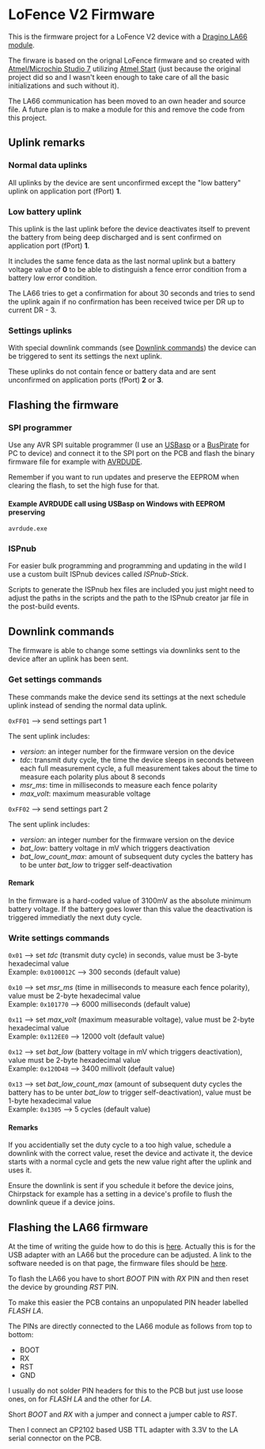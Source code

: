 # LoFence V2 Firmware

This is the firmware project for a LoFence V2 device with a [Dragino LA66 module](https://www.dragino.com/products/lora/item/230-la66-lorawan-module.html).

The firware is based on the orignal LoFence firmware and so created with [Atmel/Microchip Studio 7](https://www.microchip.com/en-us/tools-resources/develop/microchip-studio) utilizing [Atmel Start](https://start.atmel.com/) (just because the original project did so and I wasn't keen enough to take care of all the basic initializations and such without it).

The LA66 communication has been moved to an own header and source file. A future plan is to make a module for this and remove the code from this project.

## Uplink remarks

### Normal data uplinks

All uplinks by the device are sent unconfirmed except the "low battery" uplink on application port (fPort) **1**.

### Low battery uplink

This uplink is the last uplink before the device deactivates itself to prevent the battery from being deep discharged and is sent confirmed on application port (fPort) **1**.

It includes the same fence data as the last normal uplink but a battery voltage value of **0** to be able to distinguish a fence error condition from a battery low error condition.

The LA66 tries to get a confirmation for about 30 seconds and tries to send the uplink again if no confirmation has been received twice per DR up to current DR - 3.

### Settings uplinks

With special downlink commands (see [Downlink commands](#downlink-commands)) the device can be triggered to sent its settings the next uplink.

These uplinks do not contain fence or battery data and are sent unconfirmed on application ports (fPort) **2** or **3**.

## Flashing the firmware

### SPI programmer

Use any AVR SPI suitable programmer (I use an [USBasp](https://www.fischl.de/usbasp/) or a [BusPirate](http://dangerousprototypes.com/docs/Bus_Pirate) for PC to device) and connect it to the SPI port on the PCB and flash the binary firmware file for example with [AVRDUDE](https://www.nongnu.org/avrdude/).

Remember if you want to run updates and preserve the EEPROM when clearing the flash, to set the high fuse for that.

#### Example AVRDUDE call using USBasp on Windows with EEPROM preserving

    avrdude.exe

### ISPnub

For easier bulk programming and programming and updating in the wild I use a custom built ISPnub devices called *ISPnub-Stick*.

Scripts to generate the ISPnub hex files are included you just might need to adjust the paths in the scripts and the path to the ISPnub creator jar file in the post-build events.

## Downlink commands

The firmware is able to change some settings via downlinks sent to the device after an uplink has been sent.

### Get settings commands

These commands make the device send its settings at the next schedule uplink instead of sending the normal data uplink.

`0xFF01` --> send settings part 1

The sent uplink includes:

- *version*: an integer number for the firmware version on the device
- *tdc*: transmit duty cycle, the time the device sleeps in seconds between each full measurement cycle, a full measurement takes about the time to measure each polarity plus about 8 seconds
- *msr_ms*: time in milliseconds to measure each fence polarity
- *max_volt*: maximum measurable voltage

`0xFF02` --> send settings part 2

The sent uplink includes:

- *version*: an integer number for the firmware version on the device
- *bat_low*: battery voltage in mV which triggers deactivation
- *bat_low_count_max*: amount of subsequent duty cycles the battery has to be unter *bat_low* to trigger self-deactivation

#### Remark

In the firmware is a hard-coded value of 3100mV as the absolute minimum battery voltage. If the battery goes lower than this value the deactivation is triggered immediatly the next duty cycle.

### Write settings commands

`0x01` --> set *tdc* (transmit duty cycle) in seconds, value must be 3-byte hexadecimal value  
Example: `0x0100012C` --> 300 seconds (default value)

`0x10` --> set *msr_ms* (time in milliseconds to measure each fence polarity), value must be 2-byte hexadecimal value  
Example: `0x101770` --> 6000 milliseconds (default value)

`0x11` --> set *max_volt* (maximum measurable voltage), value must be 2-byte hexadecimal value  
Example: `0x112EE0` --> 12000 volt (default value)

`0x12` --> set *bat_low* (battery voltage in mV which triggers deactivation), value must be 2-byte hexadecimal value  
Example: `0x120D48` --> 3400 millivolt (default value)

`0x13` --> set *bat_low_count_max* (amount of subsequent duty cycles the battery has to be unter *bat_low* to trigger self-deactivation), value must be 1-byte hexadecimal value  
Example: `0x1305` --> 5 cycles (default value)

#### Remarks

If you accidentially set the duty cycle to a too high value, schedule a downlink with the correct value, reset the device and activate it, the device starts with a normal cycle and gets the new value right after the uplink and uses it.

Ensure the downlink is sent if you schedule it before the device joins, Chirpstack for example has a setting in a device's profile to flush the downlink queue if a device joins.

## Flashing the LA66 firmware

At the time of writing the guide how to do this is [here](http://wiki.dragino.com/xwiki/bin/view/Main/User%20Manual%20for%20LoRaWAN%20End%20Nodes/LA66%20USB%20LoRaWAN%20Adapter%20User%20Manual/#H1.10A0UpgradeFirmwareofLA66USBLoRaWANAdapter).
Actually this is for the USB adapter with an LA66 but the procedure can be adjusted.
A link to the software needed is on that page, the firmware files should be [here](https://www.dropbox.com/sh/sa4uitwn6xdku9u/AAACKj4j7lPeYg1T2OU2t0dfa/LoRaWAN%20End%20Node/LA66%20LoRaWAN%20module).

To flash the LA66 you have to short *BOOT* PIN with *RX* PIN and then reset the device by grounding *RST* PIN.

To make this easier the PCB contains an unpopulated PIN header labelled *FLASH LA*.

The PINs are directly connected to the LA66 module as follows from top to bottom:

- BOOT
- RX
- RST
- GND

I usually do not solder PIN headers for this to the PCB but just use loose ones, on for *FLASH LA* and the other for *LA*.

Short *BOOT* and *RX* with a jumper and connect a jumper cable to *RST*.

Then I connect an CP2102 based USB TTL adapter with 3.3V to the LA serial connector on the PCB.
